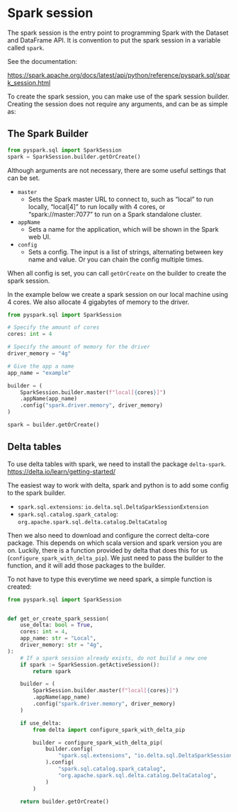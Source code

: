 # Spark session

The spark session is the entry point to programming Spark with the Dataset and DataFrame API.
It is convention to put the spark session in a variable called `spark`.

See the documentation:

https://spark.apache.org/docs/latest/api/python/reference/pyspark.sql/spark_session.html

To create the spark session, you can make use of the spark session builder.
Creating the session does not require any arguments, and can be as simple as:

## The Spark Builder

```python linenums="1"
from pyspark.sql import SparkSession
spark = SparkSession.builder.getOrCreate()
```

Although arguments are not necessary, there are some useful settings that can be set.

* `master` 
    * Sets the Spark master URL to connect to, such as “local” to run locally, 
      “local[4]” to run locally with 4 cores, or “spark://master:7077” to run on 
      a Spark standalone cluster.
* `appName`
    * Sets a name for the application, which will be shown in the Spark web UI.
* `config`
    * Sets a config. The input is a list of strings, alternating between key name and value.
      Or you can chain the config multiple times.

When all config is set, you can call `getOrCreate` on the builder to create the spark session.

In the example below we create a spark session on our local machine using 4 cores.
We also allocate 4 gigabytes of memory to the driver. 

```python linenums="1"
from pyspark.sql import SparkSession

# Specify the amount of cores
cores: int = 4

# Specify the amount of memory for the driver
driver_memory = "4g"

# Give the app a name
app_name = "example"

builder = (
    SparkSession.builder.master(f"local[{cores}]")
    .appName(app_name)
    .config("spark.driver.memory", driver_memory)
)

spark = builder.getOrCreate()
```

## Delta tables

To use delta tables with spark, we need to install the package `delta-spark`.
https://delta.io/learn/getting-started/

The easiest way to work with delta, spark and python is to add some config to the 
spark builder. 

* `spark.sql.extensions`: `io.delta.sql.DeltaSparkSessionExtension`
* `spark.sql.catalog.spark_catalog`: `org.apache.spark.sql.delta.catalog.DeltaCatalog`

Then we also need to download and configure the correct delta-core package. This 
depends on which scala version and spark version you are on. Luckily, there is a 
function provided by delta that does this for us (`configure_spark_with_delta_pip`). 
We just need to pass the builder to the function, and it will add those packages 
to the builder.

To not have to type this everytime we need spark, a simple function is created:

```python linenums="1"
from pyspark.sql import SparkSession


def get_or_create_spark_session(
    use_delta: bool = True,
    cores: int = 4,
    app_name: str = "Local",
    driver_memory: str = "4g",
):
    # If a spark session already exists, do not build a new one
    if spark := SparkSession.getActiveSession():
        return spark

    builder = (
        SparkSession.builder.master(f"local[{cores}]")
        .appName(app_name)
        .config("spark.driver.memory", driver_memory)
    )

    if use_delta:
        from delta import configure_spark_with_delta_pip

        builder = configure_spark_with_delta_pip(
            builder.config(
                "spark.sql.extensions", "io.delta.sql.DeltaSparkSessionExtension"
            ).config(
                "spark.sql.catalog.spark_catalog",
                "org.apache.spark.sql.delta.catalog.DeltaCatalog",
            )
        )

    return builder.getOrCreate()

```


